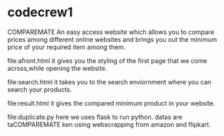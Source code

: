 # codecrew1
COMPAREMATE
An easy access website which allows you to compare prices among different online websites and brings you out the minimum price of your required item among them.

file:afront.html
it gives you the styling of the first page that we come across,while opening the website.

file:search.html
it takes you to the search enviornment where you can search your products.

file:result.html
it gives the compared minimum product in your website.

file:duplicate.py
here we uses flask to run python.
datas are taCOMPAREMATE
ken using webscrapping from amazon and flipkart.
